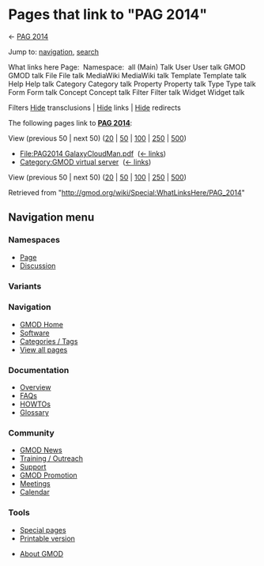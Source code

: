 <div id="mw-page-base" class="noprint">

</div>

<div id="mw-head-base" class="noprint">

</div>

<div id="content" class="mw-body" role="main">

<span id="top"></span>

<div id="mw-js-message" style="display:none;">

</div>



# <span dir="auto">Pages that link to "PAG 2014"</span>

<div id="bodyContent">

<div id="contentSub">

← [PAG 2014](/wiki/PAG_2014 "PAG 2014")

</div>

<div id="jump-to-nav" class="mw-jump">

Jump to: [navigation](#mw-navigation), [search](#p-search)

</div>

<div id="mw-content-text">

What links here Page:  Namespace:  all (Main) Talk User User talk GMOD
GMOD talk File File talk MediaWiki MediaWiki talk Template Template talk
Help Help talk Category Category talk Property Property talk Type Type
talk Form Form talk Concept Concept talk Filter Filter talk Widget
Widget talk

Filters
[Hide](/mediawiki/index.php?title=Special:WhatLinksHere/PAG_2014&hidetrans=1 "Special:WhatLinksHere/PAG 2014")
transclusions \|
[Hide](/mediawiki/index.php?title=Special:WhatLinksHere/PAG_2014&hidelinks=1 "Special:WhatLinksHere/PAG 2014")
links \|
[Hide](/mediawiki/index.php?title=Special:WhatLinksHere/PAG_2014&hideredirs=1 "Special:WhatLinksHere/PAG 2014")
redirects

The following pages link to **[PAG 2014](/wiki/PAG_2014 "PAG 2014")**:

View (previous 50 \| next 50)
([20](/mediawiki/index.php?title=Special:WhatLinksHere/PAG_2014&limit=20 "Special:WhatLinksHere/PAG 2014")
\|
[50](/mediawiki/index.php?title=Special:WhatLinksHere/PAG_2014&limit=50 "Special:WhatLinksHere/PAG 2014")
\|
[100](/mediawiki/index.php?title=Special:WhatLinksHere/PAG_2014&limit=100 "Special:WhatLinksHere/PAG 2014")
\|
[250](/mediawiki/index.php?title=Special:WhatLinksHere/PAG_2014&limit=250 "Special:WhatLinksHere/PAG 2014")
\|
[500](/mediawiki/index.php?title=Special:WhatLinksHere/PAG_2014&limit=500 "Special:WhatLinksHere/PAG 2014"))

- [File:PAG2014
  GalaxyCloudMan.pdf](/wiki/File:PAG2014_GalaxyCloudMan.pdf "File:PAG2014 GalaxyCloudMan.pdf")
  ‎ <span class="mw-whatlinkshere-tools">([←
  links](/mediawiki/index.php?title=Special:WhatLinksHere&target=File%3APAG2014+GalaxyCloudMan.pdf "Special:WhatLinksHere"))</span>
- [Category:GMOD virtual
  server](/wiki/Category:GMOD_virtual_server "Category:GMOD virtual server")
  ‎ <span class="mw-whatlinkshere-tools">([←
  links](/mediawiki/index.php?title=Special:WhatLinksHere&target=Category%3AGMOD+virtual+server "Special:WhatLinksHere"))</span>

View (previous 50 \| next 50)
([20](/mediawiki/index.php?title=Special:WhatLinksHere/PAG_2014&limit=20 "Special:WhatLinksHere/PAG 2014")
\|
[50](/mediawiki/index.php?title=Special:WhatLinksHere/PAG_2014&limit=50 "Special:WhatLinksHere/PAG 2014")
\|
[100](/mediawiki/index.php?title=Special:WhatLinksHere/PAG_2014&limit=100 "Special:WhatLinksHere/PAG 2014")
\|
[250](/mediawiki/index.php?title=Special:WhatLinksHere/PAG_2014&limit=250 "Special:WhatLinksHere/PAG 2014")
\|
[500](/mediawiki/index.php?title=Special:WhatLinksHere/PAG_2014&limit=500 "Special:WhatLinksHere/PAG 2014"))

</div>

<div class="printfooter">

Retrieved from "<http://gmod.org/wiki/Special:WhatLinksHere/PAG_2014>"

</div>

<div id="catlinks" class="catlinks catlinks-allhidden">

</div>

<div class="visualClear">

</div>

</div>

</div>

<div id="mw-navigation">

## Navigation menu

<div id="mw-head">



<div id="left-navigation">

<div id="p-namespaces" class="vectorTabs" role="navigation"
aria-labelledby="p-namespaces-label">

### Namespaces

- <span id="ca-nstab-main"><a href="/wiki/PAG_2014" accesskey="c"
  title="View the content page [c]">Page</a></span>
- <span id="ca-talk"><a
  href="/mediawiki/index.php?title=Talk:PAG_2014&amp;action=edit&amp;redlink=1"
  accesskey="t"
  title="Discussion about the content page [t]">Discussion</a></span>

</div>

<div id="p-variants" class="vectorMenu emptyPortlet" role="navigation"
aria-labelledby="p-variants-label">

### 

### Variants[](#)

<div class="menu">

</div>

</div>

</div>

<div id="right-navigation">





</div>



</div>

</div>

</div>

<div id="mw-panel">

<div id="p-logo" role="banner">

<a href="/wiki/Main_Page"
style="background-image: url(http://gmod.org/images/GMOD-cogs.png);"
title="Visit the main page"></a>

</div>

<div id="p-Navigation" class="portal" role="navigation"
aria-labelledby="p-Navigation-label">

### Navigation

<div class="body">

- <span id="n-GMOD-Home">[GMOD Home](/wiki/Main_Page)</span>
- <span id="n-Software">[Software](/wiki/GMOD_Components)</span>
- <span id="n-Categories-.2F-Tags">[Categories /
  Tags](/wiki/Categories)</span>
- <span id="n-View-all-pages">[View all
  pages](/wiki/Special:AllPages)</span>

</div>

</div>

<div id="p-Documentation" class="portal" role="navigation"
aria-labelledby="p-Documentation-label">

### Documentation

<div class="body">

- <span id="n-Overview">[Overview](/wiki/Overview)</span>
- <span id="n-FAQs">[FAQs](/wiki/Category:FAQ)</span>
- <span id="n-HOWTOs">[HOWTOs](/wiki/Category:HOWTO)</span>
- <span id="n-Glossary">[Glossary](/wiki/Glossary)</span>

</div>

</div>

<div id="p-Community" class="portal" role="navigation"
aria-labelledby="p-Community-label">

### Community

<div class="body">

- <span id="n-GMOD-News">[GMOD News](/wiki/GMOD_News)</span>
- <span id="n-Training-.2F-Outreach">[Training /
  Outreach](/wiki/Training_and_Outreach)</span>
- <span id="n-Support">[Support](/wiki/Support)</span>
- <span id="n-GMOD-Promotion">[GMOD
  Promotion](/wiki/GMOD_Promotion)</span>
- <span id="n-Meetings">[Meetings](/wiki/Meetings)</span>
- <span id="n-Calendar">[Calendar](/wiki/Calendar)</span>

</div>

</div>

<div id="p-tb" class="portal" role="navigation"
aria-labelledby="p-tb-label">

### Tools

<div class="body">

- <span id="t-specialpages"><a href="/wiki/Special:SpecialPages" accesskey="q"
  title="A list of all special pages [q]">Special pages</a></span>
- <span id="t-print"><a
  href="/mediawiki/index.php?title=Special:WhatLinksHere/PAG_2014&amp;printable=yes"
  rel="alternate" accesskey="p"
  title="Printable version of this page [p]">Printable version</a></span>

</div>

</div>

</div>

</div>

<div id="footer" role="contentinfo">

- <span id="footer-places-about">[About
  GMOD](/wiki/GMOD:About "GMOD:About")</span>

<!-- -->






</div>
